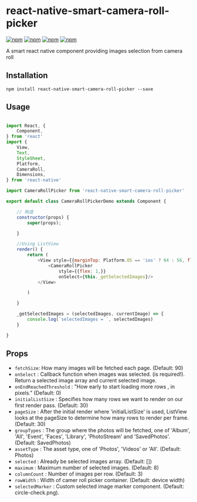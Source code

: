 # react-native-smart-camera-roll-picker

[![npm](https://img.shields.io/npm/v/react-native-smart-camera-roll-picker.svg)](https://www.npmjs.com/package/react-native-smart-camera-roll-picker)
[![npm](https://img.shields.io/npm/dm/react-native-smart-camera-roll-picker.svg)](https://www.npmjs.com/package/react-native-smart-camera-roll-picker)
[![npm](https://img.shields.io/npm/dt/react-native-smart-camera-roll-picker.svg)](https://www.npmjs.com/package/react-native-smart-camera-roll-picker)
[![npm](https://img.shields.io/npm/l/react-native-smart-camera-roll-picker.svg)](https://github.com/react-native-component/react-native-smart-camera-roll-picker/blob/master/LICENSE)

A smart react native component providing images selection from camera roll

## Installation

```
npm install react-native-smart-camera-roll-picker --save
```

## Usage

```js

import React, {
    Component,
} from 'react'
import {
    View,
    Text,
    StyleSheet,
    Platform,
    CameraRoll,
    Dimensions,
} from 'react-native'

import CameraRollPicker from 'react-native-smart-camera-roll-picker'

export default class CameraRollPickerDemo extends Component {

    // 构造
    constructor(props) {
        super(props);

    }

    //Using ListView
    render() {
        return (
            <View style={{marginTop: Platform.OS == 'ios' ? 64 : 56, flex: 1,}}>
                <CameraRollPicker
                    style={{flex: 1,}}
                    onSelect={this._getSelectedImages}/>
            </View>

        )

    }

    _getSelectedImages = (selectedImages, currentImage) => {
        console.log(`selectedImages = `, selectedImages)
    }

}
```

## Props

- `fetchSize`: How many images will be fetched each page. (Default: 90)
- `onSelect` : Callback function when images was selected. (is required!). Return a selected image array and current selected image.
- `onEndReachedThreshold` : "How early to start loading more rows , in pixels." (Default: 0)
- `initialListSize` : Specifies how many rows we want to render on our first render pass. (Default: 30)
- `pageSize` : After the initial render where 'initialListSize' is used, ListView looks at the pageSize to determine how many rows to render per frame. (Default: 30)
- `groupTypes` : The group where the photos will be fetched, one of 'Album', 'All', 'Event', 'Faces', 'Library', 'PhotoStream' and 'SavedPhotos'. (Default: SavedPhotos)
- `assetType` : The asset type, one of 'Photos', 'Videos' or 'All'. (Default: Photos)
- `selected` : Already be selected images array. (Default: [])
- `maximum` : Maximum number of selected images. (Default: 8)
- `columnCount` : Number of images per row. (Default: 3)
- `rowWidth` : Width of camer roll picker container. (Default: device width)
- `selectedMarker` : Custom selected image marker component. (Default: circle-check.png).